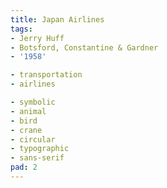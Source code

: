 ```yaml
---
title: Japan Airlines
tags:
- Jerry Huff
- Botsford, Constantine & Gardner
- '1958'

- transportation
- airlines

- symbolic
- animal
- bird
- crane
- circular
- typographic
- sans-serif
pad: 2
---
```


